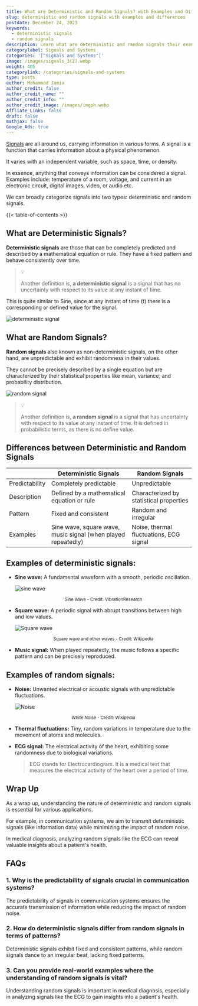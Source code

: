 ```yaml
---
title: What are Deterministic and Random Signals? with Examples and Differences
slug: deterministic and random signals with examples and differences
postdate: December 24, 2023
keywords:
  - deterministic signals
  - random signals
description: Learn what are deterministic and random signals their examples and differences
categorylabel: Signals and Systems
categories: '["Signals and Systems"]'
image: /images/signals_3(2).webp
weight: 405
categorylink: /categories/signals-and-systems
type: posts
author: Mohammad Jamiu
author_credit: false
author_credit_name: ""
author_credit_info: ""
author_credit_image: /images/imgph.webp
Affliate_Links: false
draft: false
mathjax: false
Google_Ads: true
---
```

[Signals](/signal-and-system/what-is-a-signal-and-its-types/) are all around us, carrying information in various forms. A signal is a function that carries information about a physical phenomenon. 

It varies with an independent variable, such as space, time, or density.

In essence, anything that conveys information can be considered a signal. Examples include: temperature of a room, voltage, and current in an electronic circuit, digital images, video, or audio etc.

We can broadly categorize signals into two types: deterministic and random signals.

{{< table-of-contents >}}

## **What are Deterministic Signals?**

**Deterministic signals** are those that can be completely predicted and described by a mathematical equation or rule. They have a fixed pattern and behave consistently over time.

> :bulb:
>
> Another definition is, **a deterministic signal** is a signal that has no uncertainty with respect to its value at any instant of time. 

This is quite similar to Sine, since at any instant of time (t) there is a corresponding or defined value for the signal.

![deterministic signal](/images/signal_3.webp "deterministic signal")

## **What are Random Signals?**

**Random signals** also known as non-deterministic signals, on the other hand, are unpredictable and exhibit randomness in their values. 

They cannot be precisely described by a single equation but are characterized by their statistical properties like mean, variance, and probability distribution.

![random signal](/images/signals_3(2).webp "random signal")

> :bulb:
>
> Another definition is, **a random signal** is a signal that has uncertainty with respect to its value at any instant of time. It is defined in probabilistic terms, as there is no define value.

## **Differences between Deterministic and Random Signals**

|                | Deterministic Signals                                         | Random Signals                          |
| -------------- | ------------------------------------------------------------- | --------------------------------------- |
| Predictability | Completely predictable                                        | Unpredictable                           |
| Description    | Defined by a mathematical equation or rule                    | Characterized by statistical properties |
| Pattern        | Fixed and consistent                                          | Random and irregular                    |
| Examples       | Sine wave, square wave, music signal (when played repeatedly) | Noise, thermal fluctuations, ECG signal |

## **Examples of deterministic signals:**

* **Sine wave:** A fundamental waveform with a smooth, periodic oscillation.

  ![sine wave](https://vru.vibrationresearch.com/wp-content/uploads/2021/10/SineMeasurement.png "sine wave")

  <small style='display: block; text-align: center;'>Sine Wave - Credit: VibrationResearch</small>
* **Square wave:** A periodic signal with abrupt transitions between high and low values.

  ![Square wave](https://upload.wikimedia.org/wikipedia/commons/thumb/7/77/Waveforms.svg/1200px-Waveforms.svg.png "Square wave")

  <small style='display: block; text-align: center;'>Square wave and other waves - Credit: Wikipedia</small>
* **Music signal:** When played repeatedly, the music follows a specific pattern and can be precisely reproduced.

## **Examples of random signals:**

* **Noise:** Unwanted electrical or acoustic signals with unpredictable fluctuations.

  ![Noise](https://upload.wikimedia.org/wikipedia/commons/thumb/f/f6/White-noise-mv255-240x180.png/220px-White-noise-mv255-240x180.png "Noise")

  <small style='display: block; text-align: center;'>White Noise - Credit: Wikipedia</small>
* **Thermal fluctuations:** Tiny, random variations in temperature due to the movement of atoms and molecules.
* **ECG signal:** The electrical activity of the heart, exhibiting some randomness due to biological variations. 

  > ECG stands for Electrocardiogram. It is a medical test that measures the electrical activity of the heart over a period of time.

## **Wrap Up**

As a wrap up, understanding the nature of deterministic and random signals is essential for various applications. 

For example, in communication systems, we aim to transmit deterministic signals (like information data) while minimizing the impact of random noise. 

In medical diagnosis, analyzing random signals like the ECG can reveal valuable insights about a patient's health.

## **FAQs**

### 1. Why is the predictability of signals crucial in communication systems?

The predictability of signals in communication systems ensures the accurate transmission of information while reducing the impact of random noise.

### 2. How do deterministic signals differ from random signals in terms of patterns?

Deterministic signals exhibit fixed and consistent patterns, while random signals dance to an irregular beat, lacking fixed patterns.

### 3. Can you provide real-world examples where the understanding of random signals is vital?

Understanding random signals is important in medical diagnosis, especially in analyzing signals like the ECG to gain insights into a patient's health.